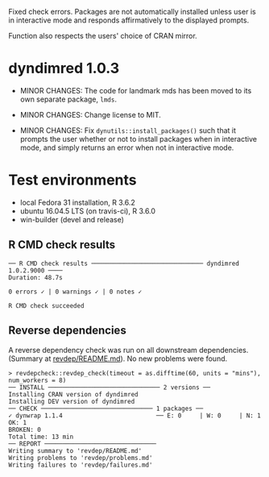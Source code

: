 Fixed check errors. Packages are not automatically installed unless user
is in interactive mode and responds affirmatively to the displayed prompts.

Function also respects the users' choice of CRAN mirror.

# dyndimred 1.0.3

* MINOR CHANGES: The code for landmark mds has been moved to its own separate package, `lmds`.

* MINOR CHANGES: Change license to MIT.

* MINOR CHANGES: Fix `dynutils::install_packages()` such that it prompts the user whether or
  not to install packages when in interactive mode, and simply returns an error
  when not in interactive mode.
  
# Test environments

* local Fedora 31 installation, R 3.6.2
* ubuntu 16.04.5 LTS (on travis-ci), R 3.6.0
* win-builder (devel and release)


## R CMD check results
```
── R CMD check results ─────────────────────────────── dyndimred 1.0.2.9000 ────
Duration: 48.7s

0 errors ✓ | 0 warnings ✓ | 0 notes ✓

R CMD check succeeded
```


## Reverse dependencies

A reverse dependency check was run on all downstream dependencies.
(Summary at [revdep/README.md](revdep/README.md)). No new problems were found.

```
> revdepcheck::revdep_check(timeout = as.difftime(60, units = "mins"), num_workers = 8)
── INSTALL ─────────────────────────────── 2 versions ──
Installing CRAN version of dyndimred
Installing DEV version of dyndimred
── CHECK ─────────────────────────────── 1 packages ──
✓ dynwrap 1.1.4                          ── E: 0     | W: 0     | N: 1                                                                                                               
OK: 1                                                                                                                                                                              
BROKEN: 0
Total time: 13 min
── REPORT ─────────────────────────────── 
Writing summary to 'revdep/README.md'
Writing problems to 'revdep/problems.md'
Writing failures to 'revdep/failures.md'
```
